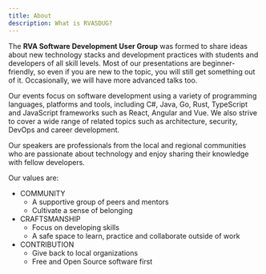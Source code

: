 ```yaml
---
title: About
description: What is RVASDUG?
---
```


The **RVA Software Development User Group** was formed to share ideas about new technology stacks and development practices with students and developers of all skill levels. Most of our presentations are beginner-friendly, so even if you are new to the topic, you will still get something out of it. Occasionally, we will have more advanced talks too.

Our events focus on software development using a variety of programming languages, platforms and tools, including C#, Java, Go, Rust, TypeScript and JavaScript frameworks such as React, Angular and Vue. We also strive to cover a wide range of related topics such as architecture, security, DevOps and career development.

Our speakers are professionals from the local and regional communities who are passionate about technology and enjoy sharing their knowledge with fellow developers.

Our values are:

* COMMUNITY
  * A supportive group of peers and mentors
  * Cultivate a sense of belonging
* CRAFTSMANSHIP
  * Focus on developing skills
  * A safe space to learn, practice and collaborate outside of work
* CONTRIBUTION
  * Give back to local organizations
  * Free and Open Source software first
